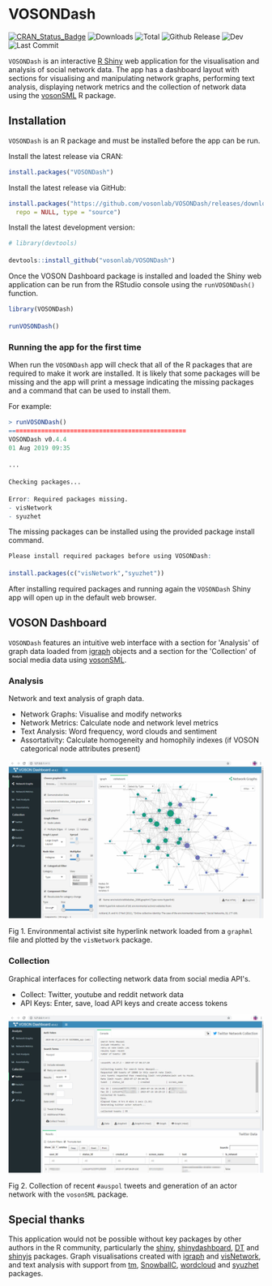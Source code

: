 # VOSONDash
[![CRAN_Status_Badge](https://www.r-pkg.org/badges/version/VOSONDash)](https://CRAN.R-project.org/package=VOSONDash)
![Downloads](https://cranlogs.r-pkg.org/badges/VOSONDash)
![Total](https://cranlogs.r-pkg.org/badges/grand-total/VOSONDash)
![Github Release](https://img.shields.io/github/release-pre/vosonlab/VOSONDash.svg?logo=github&colorB=8065ac)
![Dev](https://img.shields.io/static/v1?label=dev&message=v0.4.4&color=orange&logo=github)
![Last Commit](https://img.shields.io/github/last-commit/vosonlab/VOSONDash.svg?logo=github)

`VOSONDash` is an interactive [R Shiny](https://shiny.rstudio.com/) web application for the visualisation and analysis of social network data. The app has a dashboard layout with sections for visualising and manipulating network graphs, performing text analysis, displaying network metrics and the collection of network data using the [vosonSML](https://github.com/vosonlab/vosonSML) R package.

## Installation

`VOSONDash` is an R package and must be installed before the app can be run.

Install the latest release via CRAN:
```R
install.packages("VOSONDash")
```

Install the latest release via GitHub:
```R
install.packages("https://github.com/vosonlab/VOSONDash/releases/download/v0.4.4/VOSONDash-0.4.4.tar.gz", 
  repo = NULL, type = "source")
```

Install the latest development version:
```R
# library(devtools)

devtools::install_github("vosonlab/VOSONDash")
```

Once the VOSON Dashboard package is installed and loaded the Shiny web application can be run from the RStudio console using the `runVOSONDash()` function.

```R
library(VOSONDash)

runVOSONDash()
```

### Running the app for the first time

When run the `VOSONDash` app will check that all of the R packages that are required to make it work are installed. It is likely that some packages will be missing and the app will print a message indicating the missing packages and a command that can be used to install them.

For example:

```R
> runVOSONDash()
=================================================
VOSONDash v0.4.4
01 Aug 2019 09:35

...

Checking packages...

Error: Required packages missing.
- visNetwork
- syuzhet
```

The missing packages can be installed using the provided package install command.

```R
Please install required packages before using VOSONDash:

install.packages(c("visNetwork","syuzhet"))
```

After installing required packages and running again the `VOSONDash` Shiny app will open up in the default web browser.

## VOSON Dashboard

`VOSONDash` features an intuitive web interface with a section for 'Analysis' of graph data loaded from [igraph](https://igraph.org/r/) objects and a section for the 'Collection' of social media data using [vosonSML](https://github.com/vosonlab/vosonSML).

### Analysis

Network and text analysis of graph data.

* Network Graphs: Visualise and modify networks
* Network Metrics: Calculate node and network level metrics
* Text Analysis: Word frequency, word clouds and sentiment
* Assortativity: Calculate homogeneity and homophily indexes (if VOSON categorical node attributes present)

![VOSONDash Network Graphs Analysis](man/figures/network-graphs-1420x880.jpg)

Fig 1. Environmental activist site hyperlink network loaded from a `graphml` file and plotted by the `visNetwork` package.

### Collection

Graphical interfaces for collecting network data from social media API's.

* Collect: Twitter, youtube and reddit network data
* API Keys: Enter, save, load API keys and create access tokens

![VOSONDash Twitter Collection](man/figures/collection-twitter-1420x880.jpg)

Fig 2. Collection of recent `#auspol` tweets and generation of an actor network with the `vosonSML` package.

## Special thanks

This application would not be possible without key packages by other authors in the R community, particularly the [shiny](https://github.com/rstudio/shiny), [shinydashboard](https://github.com/rstudio/shinydashboard), [DT](https://github.com/rstudio/DT) and [shinyjs](https://github.com/daattali/shinyjs) packages. Graph visualisations created with [igraph](https://github.com/igraph/rigraph) and [visNetwork](https://github.com/datastorm-open/visNetwork), and text analysis with support from [tm](https://CRAN.R-project.org/package=tm), [SnowballC](https://CRAN.R-project.org/package=SnowballC), [wordcloud](https://CRAN.R-project.org/package=wordcloud) and [syuzhet](https://CRAN.R-project.org/package=syuzhet) packages.
